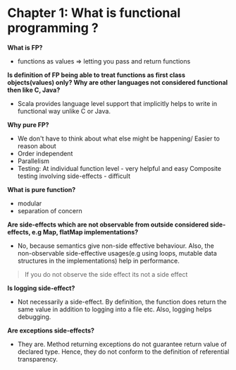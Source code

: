 # Chapter 1: What is functional programming ?

**What is FP?**
- functions as values => letting you pass and return functions

**Is definition of FP being able to treat functions as first class objects(values) only? Why are other languages not considered functional then like C, Java?**
-  Scala provides language level support that implicitly helps to write in functional way unlike C or Java.

**Why pure FP?**
- We don't have to think about what else might be happening/ Easier to reason about
- Order independent
- Parallelism
- Testing: At individual function level - very helpful and easy
		   Composite testing involving side-effects - difficult

**What is pure function?**
- modular
- separation of concern

**Are side-effects which are not observable from outside considered side-effects, e.g Map, flatMap implementations?**
- No, because semantics give non-side effective behaviour. Also, the non-observable side-effective usages(e.g using loops, mutable data structures in the implementations) help in performance.
> If you do not observe the side effect its not a side effect

**Is logging side-effect?**
- Not necessarily a side-effect. By definition, the function does return the same value in addition to logging into a file etc. Also, logging helps debugging.

**Are exceptions side-effects?**
- They are. Method returning exceptions do not guarantee return value of declared type. Hence, they do not conform to the definition of referential transparency.
